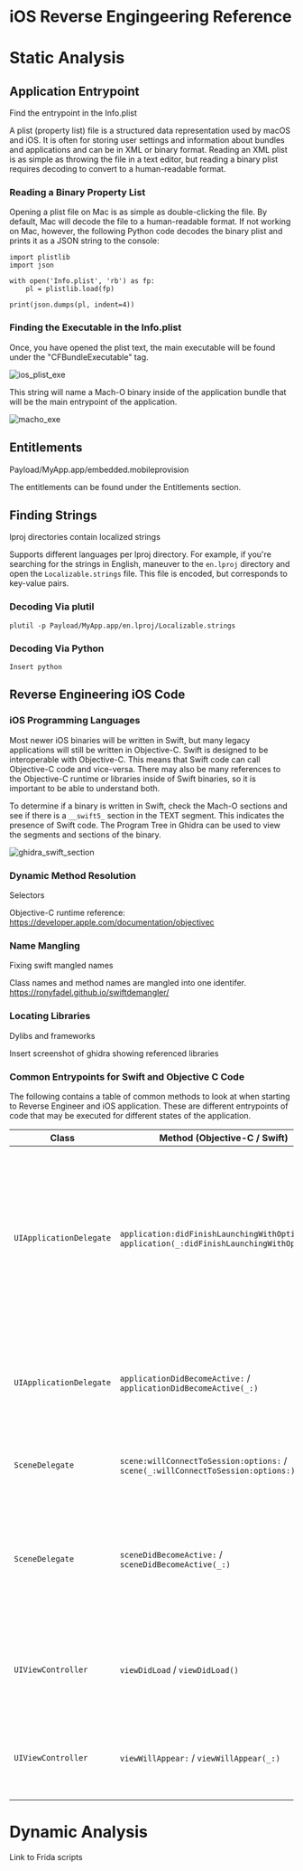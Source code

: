 # iOS Reverse Engingeering Reference

# Static Analysis

## Application Entrypoint
Find the entrypoint in the Info.plist

A plist (property list) file is a structured data representation used by macOS and iOS. It is often for storing user settings and information about bundles and applications and can be in XML or binary format. Reading an XML plist is as simple as throwing the file in a text editor, but reading a binary plist requires decoding to convert to a human-readable format.

### Reading a Binary Property List
Opening a plist file on Mac is as simple as double-clicking the file. By default, Mac will decode the file to a human-readable format. If not working on Mac, however, the following Python code decodes the binary plist and prints it as a JSON string to the console:

```
import plistlib
import json

with open('Info.plist', 'rb') as fp:
    pl = plistlib.load(fp)

print(json.dumps(pl, indent=4))
```

### Finding the Executable in the Info.plist
Once, you have opened the plist text, the main executable will be found under the "CFBundleExecutable" tag.

![ios_plist_exe](https://github.com/LaurieWired/iOS_Reverse_Engingeering/assets/123765654/174576ba-f371-45c3-965e-68cb045c4554)

This string will name a Mach-O binary inside of the application bundle that will be the main entrypoint of the application.

![macho_exe](https://github.com/LaurieWired/iOS_Reverse_Engingeering/assets/123765654/3033cc64-f318-4756-afe6-0aafe8268f02)

## Entitlements

Payload/MyApp.app/embedded.mobileprovision

The entitlements can be found under the <key>Entitlements</key> section.

## Finding Strings
lproj directories contain localized strings

Supports different languages per lproj directory. For example, if you're searching for the strings in English, maneuver to the ```en.lproj``` directory and open the ```Localizable.strings``` file. This file is encoded, but corresponds to key-value pairs.

### Decoding Via plutil
```
plutil -p Payload/MyApp.app/en.lproj/Localizable.strings
```

### Decoding Via Python

```
Insert python
```

## Reverse Engineering iOS Code

### iOS Programming Languages

Most newer iOS binaries will be written in Swift, but many legacy applications will still be written in Objective-C. Swift is designed to be interoperable with Objective-C. This means that Swift code can call Objective-C code and vice-versa. There may also be many references to the Objective-C runtime or libraries inside of Swift binaries, so it is important to be able to understand both. 

To determine if a binary is written in Swift, check the Mach-O sections and see if there is a ```__swift5_``` section in the TEXT segment. This indicates the presence of Swift code. The Program Tree in Ghidra can be used to view the segments and sections of the binary.

![ghidra_swift_section](https://github.com/LaurieWired/iOS_Reverse_Engingeering/assets/123765654/3e1b01ec-537a-4fd5-a38b-cff7fcd3c017)






### Dynamic Method Resolution
Selectors

Objective-C runtime reference: https://developer.apple.com/documentation/objectivec

### Name Mangling
Fixing swift mangled names

Class names and method names are mangled into one identifer.
https://ronyfadel.github.io/swiftdemangler/

### Locating Libraries
Dylibs and frameworks

Insert screenshot of ghidra showing referenced libraries

### Common Entrypoints for Swift and Objective C Code

The following contains a table of common methods to look at when starting to Reverse Engineer and iOS application. These are different entrypoints of code that may be executed for different states of the application.

| Class              | Method (Objective-C / Swift)  | Description |
|--------------------|-------------------------------|-------------|
| `UIApplicationDelegate` | `application:didFinishLaunchingWithOptions:` / `application(_:didFinishLaunchingWithOptions:)` | Called when the application has finished launching, but before it has started running. Often used for set-up code that doesn't involve the UI. |
| `UIApplicationDelegate` | `applicationDidBecomeActive:` / `applicationDidBecomeActive(_:)` | Called when the application has become active and can start running code. |
| `SceneDelegate` | `scene:willConnectToSession:options:` / `scene(_:willConnectToSession:options:)` | Called when a new scene is being created. |
| `SceneDelegate` | `sceneDidBecomeActive:` / `sceneDidBecomeActive(_:)` | Called when the scene becomes active (the app is in the foreground and receiving events). |
| `UIViewController` | `viewDidLoad` / `viewDidLoad()` | Called after the controller's view is loaded into memory. Ideal for initial setup. |
| `UIViewController` | `viewWillAppear:` / `viewWillAppear(_:)` | Called before the view is added to the app's view hierarchy. |

# Dynamic Analysis

Link to Frida scripts
